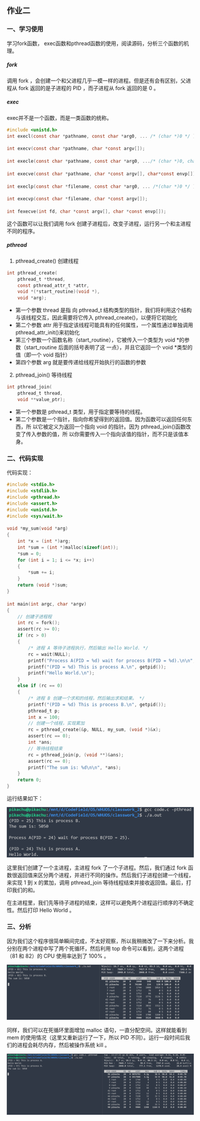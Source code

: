 ## 作业二

### 一、学习使用

学习fork函数， exec函数和pthread函数的使用，阅读源码，分析三个函数的机理。

##### fork

调用 fork ，会创建一个和父进程几乎一模一样的进程。但是还有会有区别，父进程从 fork 返回的是子进程的 PID ，而子进程从 fork 返回的是 0 。

##### exec

exec并不是一个函数，而是一类函数的统称。

```c
#include <unistd.h>
int execl(const char *pathname, const char *arg0, ... /* (char *)0 */ );

int execv(const char *pathname, char *const argv[]); 

int execle(const char *pathname, const char *arg0, .../* (char *)0, char *const envp[] */ );

int execve(const char *pathname, char *const argv[], char*const envp[]);

int execlp(const char *filename, const char *arg0, ... /*(char *)0 */ );

int execvp(const char *filename, char *const argv[]);
 
int fexecve(int fd, char *const argv[], char *const envp[]);
```

这个函数可以让我们调用 fork 创建子进程后，改变子进程，运行另一个和主进程不同的程序。

##### pthread

1. pthread_create() 创建线程

```c
int pthread_create(
    pthread_t *thread,
    const pthread_attr_t *attr,
    void *(*start_routine)(void *),
    void *arg);
```

- 第一个参数 thread 是指 向 pthread_t 结构类型的指针，我们将利用这个结构与该线程交互，因此需要将它传入 pthread_create()，以便将它初始化
- 第二个参数 attr 用于指定该线程可能具有的任何属性，一个属性通过单独调用 pthread_attr_init()来初始化
- 第三个参数一个函数名称（start_routine），它被传入一个类型为 void *的参数（start_routine 后面的括号表明了这 一点），并且它返回一个 void *类型的值（即一个 void 指针）
- 第四个参数 arg 就是要传递给线程开始执行的函数的参数

2. pthread_join() 等待线程

```c
int pthread_join(
    pthread_t thread, 
    void **value_ptr);
```

- 第一个参数是 pthread_t 类型，用于指定要等待的线程。
- 第二个参数是一个指针，指向你希望得到的返回值。因为函数可以返回任何东西，所 以它被定义为返回一个指向 void 的指针。因为 pthread_join()函数改变了传入参数的值，所 以你需要传入一个指向该值的指针，而不只是该值本身。

### 二、代码实现

代码实现：

```c
#include <stdio.h>
#include <stdlib.h>
#include <pthread.h>
#include <assert.h>
#include <unistd.h>
#include <sys/wait.h>

void *my_sum(void *arg)
{
    int *x = (int *)arg;
    int *sum = (int *)malloc(sizeof(int));
    *sum = 0;
    for (int i = 1; i <= *x; i++)
    {
        *sum += i;
    }
    return (void *)sum;
}

int main(int argc, char *argv)
{
    // 创建子进程程
    int rc = fork();
    assert(rc >= 0);
    if (rc > 0)
    {
        /* 进程 A 等待子进程执行，然后输出 Hello World. */
        rc = wait(NULL);
        printf("Process A(PID = %d) wait for process B(PID = %d).\n\n", getpid(), rc);
        printf("(PID = %d) This is process A.\n", getpid());
        printf("Hello World.\n");
    }
    else if (rc == 0)
    {
        /* 进程 B 创建一个求和的线程，然后输出求和结果。 */
        printf("(PID = %d) This is process B.\n", getpid());
        pthread_t p;
        int x = 100;
        // 创建一个线程，实现累加
        rc = pthread_create(&p, NULL, my_sum, (void *)&x);
        assert(rc == 0);
        int *ans;
        // 等待线程结束
        rc = pthread_join(p, (void **)&ans);
        assert(rc == 0);
        printf("The sum is: %d\n\n", *ans);
    }
    return 0;
}
```

运行结果如下：

![image-20220318124201315](../../res/image-20220318124201315.png)

这里我们创建了一个主进程，主进程 fork 了一个子进程。然后，我们通过 fork 函数很返回值来区分两个进程，并进行不同的操作。然后我们子进程创建一个线程，来实现 1 到 x 的累加，调用 pthread_join 等待线程结束并接收返回值。最后，打印我们的和。

在主进程里，我们先等待子进程的结束，这样可以避免两个进程运行顺序的不确定性。然后打印 Hello World 。

### 三、分析

因为我们这个程序很简单瞬间完成，不太好观察，所以我稍微改了一下来分析。我分别在两个进程中写了两个死循环，然后利用 top 命令可以看到，这两个进程（81 和 82）的 CPU 使用率达到了 100% 。

![image-20220318131329681](../../res/image-20220318131329681.png)

同样，我们可以在死循环里面增加 malloc 语句，一直分配空间。这样就能看到 mem 的使用情况（这里又重新运行了一下，所以 PID 不同）。运行一段时间后我们的进程会耗尽内存，然后被操作系统 kill 。

![image-20220318131824282](../../res/image-20220318131824282.png)

